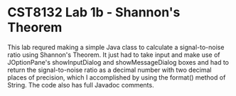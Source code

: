 # CST8132 Lab 1b - Shannon's Theorem
This lab requred making a simple Java class to calculate a signal-to-noise ratio using Shannon's Theorem. It just had to take input and make use of JOptionPane's showInputDialog and showMessageDialog boxes and had to return the signal-to-noise ratio as a decimal number with two decimal places of precision, which I accomplished by using the format() method of String. The code also has full Javadoc comments.

